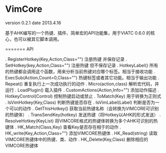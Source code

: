VimCore
=======
version 0.2.1
date 2013.4.16

基于AHK编写的一个热键、插件、简单宏的API功能集，用于VIATC 0.6.0 的核心，也可以被其它脚本调用。

=======
API 

  . RegisterHotkey(Key,Action,Class="")
    注册热键 并保存记录
  . SetHotkey(key,Action,Class="")
    注册热键 但不保存记录
  . HotkeyLabel()
    所有的热键都会调用这个函数，用来分析当前热键对应哪个标签。相当于接收功能
  . ExecSub(Action,Count=0,Class="")
    热键标签或者其它功能。相当于输出功能
  . Repeat()
    重复执行上一次成功执行的动作
  . Micro(action,class)
    解析宏代码，并运行
  . LoadPlugin()
    载入插件
  . CustomActions(Action,Info="")
    添加动作描述
  . HotkeyControl(Control)
    控制热键启动或禁止
  . ToMatch(Key)
    用于转换为正则式
  . IsVimHotkey(Key,Class)
    判断热键是否存在
  . IsVimLabel(Label)
    判断是否为一个可以的动作
  . GetThisHotkey()
    获取当前热键名称（会转换为VIMCORE可识别的热键体）
  . TransSendKey(hotkey)
    发送热键（将Hotkey以AHK的形式发送）
  . ResolveHotkey(KeyList)
    将VIMCORE格式的热键体转换为多个AHK可识别的热键体
  . HK_Match(Class,Key)
    查看Key是否存在相于的动作
  . HK_write(Key,Action,Class="")
    添加VIMCORE热键体
  . HK_Read(string)
    读取VIMCORE热键体中的热键、类、动作
  . HK_Delete(Key,Class)
    删除相应的VIMCORE热键体


